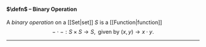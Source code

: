 #### $\defn$ – Binary Operation
A *binary operation* on a [[Set|set]] $S$ is a [[Function|function]] $$-\cdot-:S\times S\to S,\textrm{ given by } (x,y)\to x\cdot y.$$
***